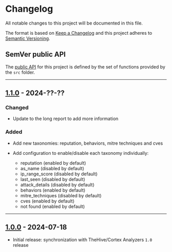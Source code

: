 # Changelog
All notable changes to this project will be documented in this file.

The format is based on [Keep a Changelog](https://keepachangelog.com/en/) and this project adheres to [Semantic Versioning](https://semver.org/spec/v2.0.0.html).

## SemVer public API

The [public API](https://semver.org/spec/v2.0.0.html#spec-item-1)  for this project is defined by the set of functions provided by the `src` folder.

---

## [1.1.0](https://github.com/crowdsecurity/cs-thehive-cortex-analyzer/releases/tag/v1.1.0) - 2024-??-??

### Changed

- Update to the long report to add more information

### Added

- Add new taxonomies: reputation, behaviors, mitre techniques and cves

- Add configuration to enable/disable each taxonomy individually: 
    - reputation (enabled by default)
    - as_name (disabled by default)
    - ip_range_score (disabled by default)
    - last_seen (disabled by default)
    - attack_details (disabled by default)
    - behaviors (enabled by default)
    - mitre_techniques (disabled by default)
    - cves (enabled by default)
    - not found (enabled by default)

---

## [1.0.0](https://github.com/crowdsecurity/cs-thehive-cortex-analyzer/releases/tag/v1.0.0) - 2024-07-18

- Initial release: synchronization with TheHive/Cortex Analyzers `1.0` release
